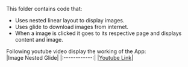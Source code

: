 This folder contains code that: <br/>
* Uses nested linear layout to display images. <br/>
* Uses glide to download images from internet. <br/>
* When a image is clicked it goes to its respective page and displays content and image. <br/> 

Following youtube video display the working of the App: <br/>
|Image Nested Glide|
|:------------:|
|[Youtube Link](
https://youtu.be/ezWsTNIhfd8)|



